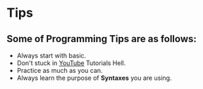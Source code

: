 # Tips

## Some of Programming Tips are as follows:
* Always start with basic.
* Don't stuck in [YouTube](https://www.youtube.com) Tutorials Hell.
* Practice as much as you can.
* Always learn the purpose of **Syntaxes** you are using. 
